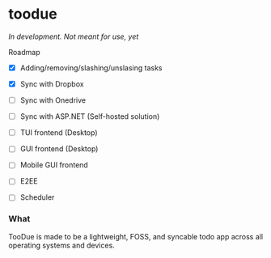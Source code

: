 # toodue

*In development. Not meant for use, yet*

Roadmap

 - [X] Adding/removing/slashing/unslasing tasks
 - [X] Sync with Dropbox
 - [ ] Sync with Onedrive
 - [ ] Sync with ASP.NET (Self-hosted solution)
 - [ ] TUI frontend (Desktop)
 - [ ] GUI frontend (Desktop)
 - [ ] Mobile GUI frontend
 - [ ] E2EE
 - [ ] Scheduler


### What

TooDue is made to be a lightweight, FOSS, and syncable todo app across all operating systems and devices.

